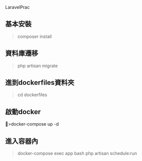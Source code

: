 LaravelPrac
## 基本安裝
>composer install

## 資料庫遷移
>php artisan migrate

## 進到dockerfiles資料夾
>cd dockerfiles

## 啟動docker
>docker-compose up -d

## 進入容器內
>docker-compose exec app bash
>php artisan schedule:run